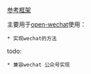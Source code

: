 [参考框架](https://github.com/esap/wechat)

主要用于[open-wechat](https://github.com/owen-gxz/open-wechat)使用：

    * 实现wechat的方法
    
todo:

    * 兼容wechat 公众号实现

